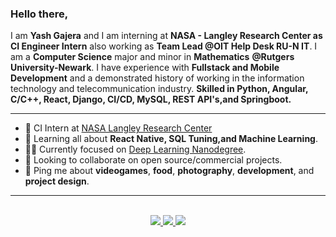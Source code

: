 ### Hello there,

I am **Yash Gajera** and I am interning at **NASA - Langley Research Center as CI Engineer Intern** also working as **Team Lead @OIT Help Desk RU-N IT**. I am a **Computer Science** major and minor in **Mathematics** **@Rutgers University-Newark**. I have experience with **Fullstack and Mobile Development** and a demonstrated history of working in the information technology and telecommunication industry. **Skilled in Python, Angular, C/C++, React, Django, CI/CD, MySQL, REST API's,and Springboot.**

---
- 🚀 CI Intern at [NASA Langley Research Center](https://www.google.com/search?q=nasa+post+2&sourceid=ie7&rls=com.microsoft:en-US:{referrer:source}&ie=UTF-8&oe=)
- 🌱 Learning all about **React Native, SQL Tuning,and Machine Learning**.
- 👨‍💻  Currently focused on [Deep Learning Nanodegree](https://www.udacity.com/course/deep-learning-nanodegree--nd101).
- 🤝 Looking to collaborate on open source/commercial projects.
- 💬 Ping me about **videogames**, **food**, **photography**, **development**, and **project design**.

---
<p align="center"><br />
  <a href="https://www.linkedin.com/in/yashgajera/">
    <img src="https://img.shields.io/badge/LinkedIn-yashgajera-2867B2">
  </a>
  <a href="https://www.yashgajera.io">
    <img src="https://img.shields.io/badge/website-yashgajera.io-green">
  </a>
  <a href="https://twitter.com/yashgajera_">
    <img src="https://img.shields.io/badge/Twitter-yashgajera__-1DA1F2">
  </a>
</p>
